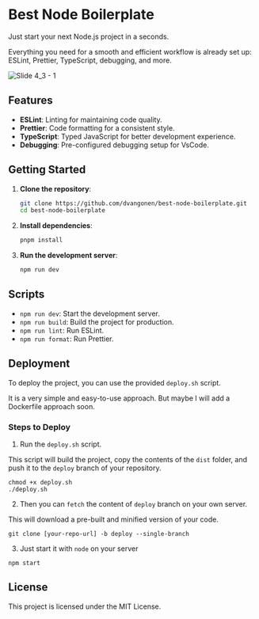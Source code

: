 # Best Node Boilerplate

Just start your next Node.js project in a seconds.

Everything you need for a smooth and efficient workflow is already set up: ESLint, Prettier, TypeScript, debugging, and more.

![Slide 4_3 - 1](https://github.com/user-attachments/assets/2f3caa94-eafd-43ff-a3ee-dfedec1b8f3d)

## Features

- **ESLint**: Linting for maintaining code quality.
- **Prettier**: Code formatting for a consistent style.
- **TypeScript**: Typed JavaScript for better development experience.
- **Debugging**: Pre-configured debugging setup for VsCode.

## Getting Started

1. **Clone the repository**:
	```sh
	git clone https://github.com/dvangonen/best-node-boilerplate.git
	cd best-node-boilerplate
	```

2. **Install dependencies**:
	```sh
	pnpm install
	```

3. **Run the development server**:
	```sh
	npm run dev
	```

## Scripts

- `npm run dev`: Start the development server.
- `npm run build`: Build the project for production.
- `npm run lint`: Run ESLint.
- `npm run format`: Run Prettier.

## Deployment

To deploy the project, you can use the provided `deploy.sh` script.

It is a very simple and easy-to-use approach. But maybe I will add a Dockerfile approach soon.

### Steps to Deploy
1. Run the `deploy.sh` script.

This script will build the project, copy the contents of the `dist` folder, and push it to the `deploy` branch of your repository.

```
chmod +x deploy.sh
./deploy.sh
```


2. Then you can `fetch` the content of `deploy` branch on your own server.

This will download a pre-built and minified version of your code.

```
git clone [your-repo-url] -b deploy --single-branch
```

3. Just start it with `node` on your server

```
npm start
```

## License

This project is licensed under the MIT License.
